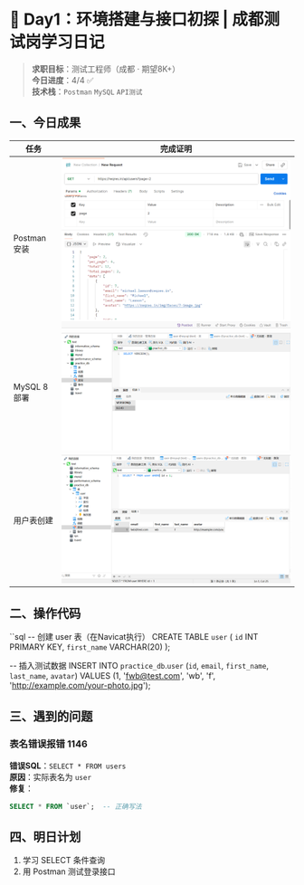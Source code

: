 # 🚀 Day1：环境搭建与接口初探 | 成都测试岗学习日记

> **求职目标**：测试工程师（成都 · 期望8K+）  
> **今日进度**：4/4 ✅  
> **技术栈**：`Postman` `MySQL` `API测试`  

## 一、今日成果
| 任务 | 完成证明 |
|------|----------|
| Postman 安装 | ![请求截图](screenshots/postman_api.jpg) |
| MySQL 8 部署 | ![版本验证](screenshots/mysql_version.png) |
| 用户表创建 | ![表结构](screenshots/user_table.png) |

## 二、操作代码
``sql
-- 创建 user 表（在Navicat执行）
CREATE TABLE `user` (
  `id` INT PRIMARY KEY,
  `first_name` VARCHAR(20)
);

-- 插入测试数据
INSERT INTO `practice_db`.`user` (`id`, `email`, `first_name`, `last_name`, `avatar`) VALUES (1, 'fwb@test.com', 'wb', 'f', 'http://example.com/your-photo.jpg');

## 三、遇到的问题
### 表名错误报错 1146
**错误SQL**：`SELECT * FROM users`  
**原因**：实际表名为 `user`  
**修复**：  
```sql
SELECT * FROM `user`;  -- 正确写法
```

## 四、明日计划
1. 学习 SELECT 条件查询  
2. 用 Postman 测试登录接口
